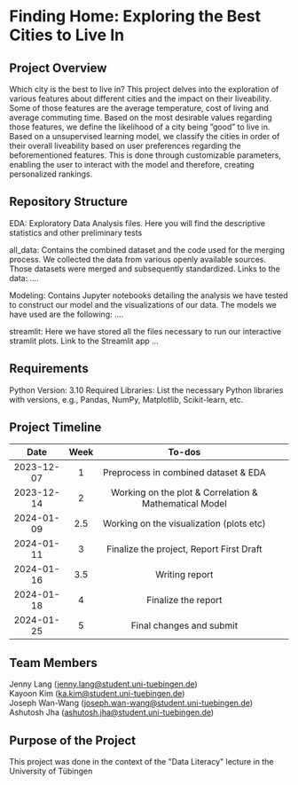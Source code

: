 # Finding Home: Exploring the Best Cities to Live In    
## Project Overview
Which city is the best to live in? This project delves into the exploration of various features about different cities and the impact on their liveability. Some of those features are the average temperature, cost of living and average commuting time. Based on the most desirable values regarding those features, we define the likelihood of a city being ”good” to live in. Based on a unsupervised learning model, we classify the cities in order of their overall liveability based on user preferences regarding the beforementioned features. This is done through customizable parameters, enabling the user to interact with the model and therefore, creating personalized rankings.

## Repository Structure

EDA: Exploratory Data Analysis files. Here you will find the descriptive statistics and other preliminary tests

all_data: Contains the combined dataset and the code used for the merging process. We collected the data from various openly available sources. Those datasets were merged and subsequently standardized. Links to the data: ....

Modeling: Contains Jupyter notebooks detailing the analysis we have tested to construct our model and the visualizations of our data. The models we have used are the following: ....

streamlit: Here we have stored all the files necessary to run our interactive stramlit plots. Link to the Streamlit app ...

## Requirements
Python Version: 3.10
Required Libraries: List the necessary Python libraries with versions, e.g., Pandas, NumPy, Matplotlib, Scikit-learn, etc.


## Project Timeline   
|       Date       | Week | To-dos | | |
|:----------------:|:------:|:----------------------------------------:|:----------:|:------:|
| 2023-12-07 | 1  | Preprocess in combined dataset & EDA | |  |   
| 2023-12-14 | 2  | Working on the plot & Correlation & Mathematical Model| |  |
| 2024-01-09 | 2.5  | Working on the visualization (plots etc) | |  | 
| 2024-01-11 | 3  | Finalize the project, Report First Draft  | |  |
| 2024-01-16 | 3.5  | Writing report | |  | 
| 2024-01-18 | 4  | Finalize the report | |  | 
| 2024-01-25 | 5  | Final changes and submit | |  |   


## Team Members 
Jenny Lang (jenny.lang@student.uni-tuebingen.de)  
Kayoon Kim (ka.kim@student.uni-tuebingen.de)   
Joseph Wan-Wang (joseph.wan-wang@student.uni-tuebingen.de)   
Ashutosh Jha (ashutosh.jha@student.uni-tuebingen.de)

## Purpose of the Project
This project was done in the context of the "Data Literacy" lecture in the University of Tübingen

